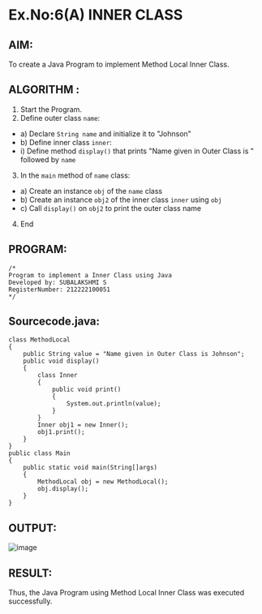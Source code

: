 # Ex.No:6(A)  INNER CLASS
## AIM:
To create a Java Program to implement Method Local Inner Class.

## ALGORITHM :
1.  Start the Program.
2.	Define outer class `name`:
-	a) Declare `String name` and initialize it to "Johnson"
-	b) Define inner class `inner`:
- i) Define method `display()` that prints "Name given in Outer Class is " followed by `name`
3.	In the `main` method of `name` class:
-	a) Create an instance `obj` of the `name` class
-	b) Create an instance `obj2` of the inner class `inner` using `obj`
-	c) Call `display()` on `obj2` to print the outer class name
4.	End

## PROGRAM:
 ```
/*
Program to implement a Inner Class using Java
Developed by: SUBALAKSHMI S
RegisterNumber: 212222100051
*/
```

## Sourcecode.java:
```
class MethodLocal
{
    public String value = "Name given in Outer Class is Johnson";
    public void display()
    {
        class Inner
        {
            public void print()
            {
                System.out.println(value);
            }
        }
        Inner obj1 = new Inner();
        obj1.print();
    }
}
public class Main
{
    public static void main(String[]args)
    {
        MethodLocal obj = new MethodLocal();
        obj.display();
    }
}
```

## OUTPUT:

![image](https://github.com/user-attachments/assets/54f24f87-d30a-44de-be17-751733337eae)


## RESULT:
Thus, the Java Program using Method Local Inner Class was executed successfully.
